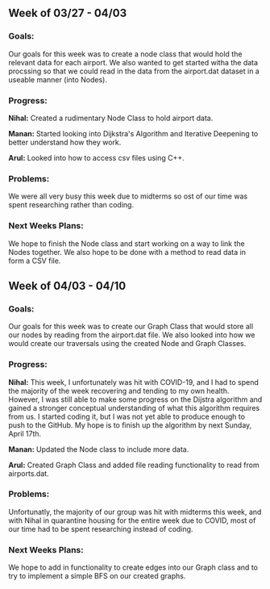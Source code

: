 ## Week of 03/27 - 04/03
### Goals: 
Our goals for this week was to create a node class that would hold the relevant data for each airport. We also wanted to get started witha the data procssing so that we could read in the data from the airport.dat dataset in a useable manner (into Nodes).

### Progress:

**Nihal:** Created a rudimentary Node Class to hold airport data.

**Manan:** Started looking into Dijkstra's Algorithm and Iterative Deepening to better understand how they work.

**Arul:** Looked into how to access csv files using C++.

### Problems: 
We were all very busy this week due to midterms so ost of our time was spent researching rather than coding.

### Next Weeks Plans:
We hope to finish the Node class and start working on a way to link the Nodes together. We also hope to be done with a method to read data in form a CSV file.


## Week of 04/03 - 04/10

### Goals: 
Our goals for this week was to create our Graph Class that would store all our nodes by reading from the airport.dat file. We also looked into how we would create our traversals using the created Node and Graph Classes.

### Progress:

**Nihal:** This week, I unfortunately was hit with COVID-19, and I had to spend the majority of the week recovering and tending to my own health. However, I was still able to make some progress on the Dijstra algorithm and gained a stronger conceptual understanding of what this algorithm requires from us. I started coding it, but I was not yet able to produce enough to push to the GitHub. My hope is to finish up the algorithm by next Sunday, April 17th.

**Manan:** Updated the Node class to include more data.

**Arul:** Created Graph Class and added file reading functionality to read from airports.dat.

### Problems: 
Unfortunatly, the majority of our group was hit with midterms this week, and with Nihal in quarantine housing for the entire week due to COVID, most of our time had to be spent researching instead of coding.
### Next Weeks Plans:
We hope to add in functionality to create edges into our Graph class and to try to implement a simple BFS on our created graphs.
